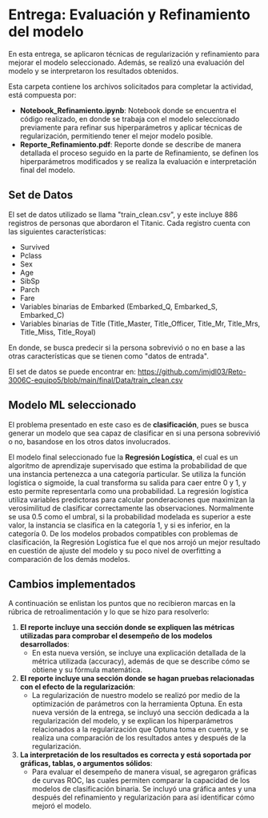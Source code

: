 # Entrega: Evaluación y Refinamiento del modelo

En esta entrega, se aplicaron técnicas de regularización y refinamiento para mejorar el modelo seleccionado. Además, se realizó una evaluación del modelo y se interpretaron los resultados obtenidos.

Esta carpeta contiene los archivos solicitados para completar la actividad, está compuesta por:
* **Notebook_Refinamiento.ipynb**: Notebook donde se encuentra el código realizado, en donde se trabaja con el modelo seleccionado previamente para refinar sus hiperparámetros y aplicar técnicas de regularización, permitiendo tener el mejor modelo posible.  
* **Reporte_Refinamiento.pdf**: Reporte donde se describe de manera detallada el proceso seguido en la parte de Refinamiento, se definen los hiperparámetros modificados y se realiza la evaluación e interpretación final del modelo. 

## Set de Datos 

El set de datos utilizado se llama "train_clean.csv", y este incluye 886 registros de personas que abordaron el Titanic. Cada registro cuenta con las siguientes características:

* Survived
* Pclass
* Sex
* Age
* SibSp
* Parch
* Fare
* Variables binarias de Embarked (Embarked_Q, Embarked_S, Embarked_C)
* Variables binarias de Title (Title_Master, Title_Officer, Title_Mr, Title_Mrs, Title_Miss, Title_Royal)

En donde, se busca predecir si la persona sobrevivió o no en base a las otras características que se tienen como "datos de entrada".

El set de datos se puede encontrar en: https://github.com/imjdl03/Reto-3006C-equipo5/blob/main/final/Data/train_clean.csv

## Modelo ML seleccionado

El problema presentado en este caso es de **clasificación**, pues se busca generar un modelo que sea capaz de clasificar en si una persona sobrevivió o no, basandose en los otros datos involucrados.

El modelo final seleccionado fue la **Regresión Logística**, el cual es un algoritmo de aprendizaje supervisado que estima la probabilidad de que una instancia pertenezca a una categoría particular. Se utiliza la función logística o sigmoide, la cual transforma su salida para caer entre 0 y 1, y esto permite representarla como una probabilidad. La regresión logística utiliza variables predictoras para calcular ponderaciones que maximizan la verosimilitud de clasificar correctamente las observaciones. Normalmente se usa 0.5 como el umbral, si la probabilidad modelada es superior a este valor, la instancia se clasifica en la categoría 1, y si es inferior, en la categoría 0. De los modelos probados compatibles con problemas de clasificación, la Regresión Logística fue el que nos arrojó un mejor resultado en cuestión de ajuste del modelo y su poco nivel de overfitting a comparación de los demás modelos.


## Cambios implementados

A continuación se enlistan los puntos que no recibieron marcas en la rúbrica de retroalimentación y lo que se hizo para resolverlo:

1. **El reporte incluye una sección donde se expliquen las métricas utilizadas para comprobar el desempeño de los modelos desarrollados**:
   * En esta nueva versión, se incluye una explicación detallada de la métrica utilizada (accuracy), además de que se describe cómo se obtiene y su fórmula matemática.
2. **El reporte incluye una sección donde se hagan pruebas relacionadas con el efecto de la regularización**:
   * La regularización de nuestro modelo se realizó por medio de la optimización de parámetros con la herramienta Optuna. En esta nueva versión de la entrega, se incluyó una sección  dedicada a la regularización del modelo, y se explican los hiperparámetros relacionados a la regularización que Optuna toma en cuenta, y se realiza una comparación de los resultados antes y después de la regularización. 
3. **La interpretación de los resultados es correcta y está soportada por gráficas, tablas, o argumentos sólidos**:
   * Para evaluar el desempeño de manera visual, se agregaron gráficas de curvas ROC, las cuales permiten comparar la capacidad de los modelos de clasificación binaria. Se incluyó una gráfica antes y una después del refinamiento y regularización para así identificar cómo mejoró el modelo. 




